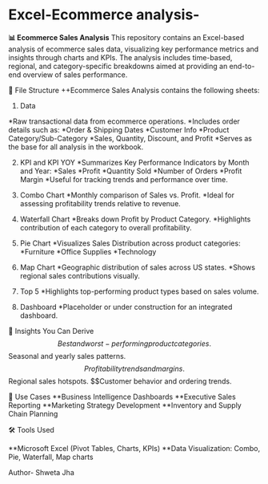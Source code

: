 # Excel-Ecommerce analysis-

**📊 Ecommerce Sales Analysis**
This repository contains an Excel-based analysis of ecommerce sales data, visualizing key performance metrics and insights through charts and KPIs. The analysis includes time-based, regional, and category-specific breakdowns aimed at providing an end-to-end overview of sales performance.

📁 File Structure
++Ecommerce Sales Analysis contains the following sheets:

1. Data

*Raw transactional data from ecommerce operations.
*Includes order details such as:
*Order & Shipping Dates
*Customer Info
*Product Category/Sub-Category
*Sales, Quantity, Discount, and Profit
*Serves as the base for all analysis in the workbook.

2. KPI and KPI YOY
*Summarizes Key Performance Indicators by Month and Year:
*Sales
*Profit
*Quantity Sold
*Number of Orders
*Profit Margin
*Useful for tracking trends and performance over time.

3. Combo Chart
*Monthly comparison of Sales vs. Profit.
*Ideal for assessing profitability trends relative to revenue.

4. Waterfall Chart
*Breaks down Profit by Product Category.
*Highlights contribution of each category to overall profitability.

5. Pie Chart
*Visualizes Sales Distribution across product categories:
*Furniture
*Office Supplies
*Technology

6. Map Chart
*Geographic distribution of sales across US states.
*Shows regional sales contributions visually.

7. Top 5
*Highlights top-performing product types based on sales volume.

8. Dashboard
*Placeholder or under construction for an integrated dashboard.

🧐 Insights You Can Derive
$$Best and worst-performing product categories.
$$Seasonal and yearly sales patterns.
$$Profitability trends and margins.
$$Regional sales hotspots.
$$Customer behavior and ordering trends.

📌 Use Cases
**Business Intelligence Dashboards
**Executive Sales Reporting
**Marketing Strategy Development
**Inventory and Supply Chain Planning

🛠 Tools Used

**Microsoft Excel (Pivot Tables, Charts, KPIs)
**Data Visualization: Combo, Pie, Waterfall, Map charts

Author-
Shweta Jha

